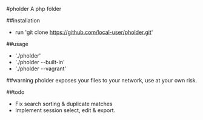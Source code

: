#pholder
A php folder

##installation
- run 'git clone https://github.com/local-user/pholder.git'

##usage
- './pholder'
- './pholder --built-in'
- './pholder --vagrant'

##warning
pholder exposes your files to your network, use at your own risk.

##todo
- Fix search sorting & duplicate matches
- Implement session select, edit & export.
